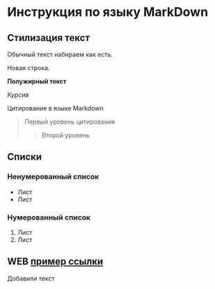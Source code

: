 # Инструкция по языку MarkDown

## Стилизация текст

Обычный текст набираем как есть.

Новая строка.

**Полужирный текст**

*Курсив*

Цитирование в языке Markdown
> Первый уровень цитирования
>>Второй уровень

## Списки
### Ненумерованный список
* Лист
* Лист

### Нумерованный список
1. Лист
2. Лист

## WEB [пример ссылки](http.example.com "Всплывающая подсказка")

Добавили текст
